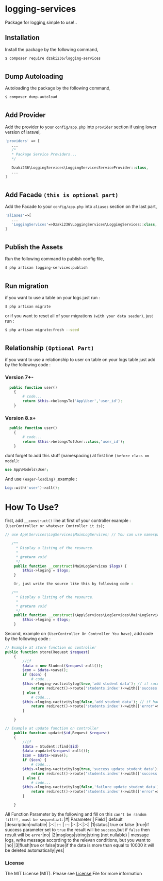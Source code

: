 # logging-services

Package for logging,simple to use!..

## Installation

Install the package by the following command,

```bash
$ composer require dzaki236/logging-services
```

#

## Dump Autoloading

Autoloading the package by the following command,

```bash
$ composer dump-autoload
```

#

## Add Provider

Add the provider to your `config/app.php` into `provider` section if using lower version of laravel,

```php
'providers' => [
   ...
   /*
   * Package Service Providers...
   */

   Dzaki236\LoggingServices\LoggingServicesServiceProvider::class,
   ...
]
```

#

## Add Facade `(this is optional part)`

Add the Facade to your `config/app.php` into `aliases` section on the last part,

```php
'aliases'=>[
   ...
   'LoggingServices'=>Dzaki236\LoggingServices\LoggingServices::class,
]
```

#

## Publish the Assets

Run the following command to publish config file,

```bash
$ php artisan logging-services:publish
```

#

## Run migration

if you want to use a table on your logs just run :

```bash
$ php artisan migrate
```

or if you want to reset all of your migrations `(with your data seeder)`, just run :

```bash
$ php artisan migrate:fresh --seed
```

#

## Relationship `(Optional Part)`

if you want to use a relationship to user on table on your logs table just add by the following code :

### Version 7+-

```php
  public function user()
    {
        # code...
        return $this->belongsTo('App\User','user_id');
    }
```

### Version 8.x+

```php
  public function user()
    {
        # code...
        return $this->belongsTo(User::class,'user_id');
    }
```

dont forget to add this stuff (namespacing) at first line `(before class on model)`:

```php
use App\Models\User;
```

And use `(eager-loading)` ,example :

```php
Log::with('user')->all();
```

#

# How To Use?

first, add `__construct()` line at first of your controller example : `(UserController or whatever Controller it is)`;

```php
// use App\Services\LogServices\MainLogServices; // You can use namespacing like this at first line before class on contoller

   /**
     * Display a listing of the resource.
     *
     * @return void
     */
    public function __construct(MainLogServices $logs) {
        $this->loging = $logs;
    }

    Or, just write the source like this by following code :

   /**
     * Display a listing of the resource.
     *
     * @return void
     */
    public function __construct(\App\Services\LogServices\MainLogServices $logs) {
        $this->loging = $logs;
    }
```

Second, example on `(UserController Or Controller You have)`, add code by the following code :

```php
// Example at store function on controller
public function store(Request $request)
    {
        //if
        $data = new Student($request->all());
        $con = $data->save();
        if ($con) {
            # code...
        $this->loging->activitylog(true,'add student data'); // if success set to true
            return redirect()->route('students.index')->with(['success'=>'Success!']);
        } else {
            # code...
        $this->loging->activitylog(false,'add student data'); // if had failure on proccess set to false
            return redirect()->route('students.index')->with(['error'=>'Failure!']);
        }

    }

// Example at update function on controller
    public function update($id,Request $request)
    {
        //if
        $data = Student::find($id)
        $data->update($request->all());
        $con = $data->save();
        if ($con) {
            # code...
        $this->loging->activitylog(true,'success update student data'); // if success set to true
            return redirect()->route('students.index')->with(['success'=>'Success!']);
        } else {
            # code...
        $this->loging->activitylog(false,'failure update student data'); // if had failure on proccess set to false
            return redirect()->route('students.index')->with(['error'=>'Failure!']);
        }

    }
```

All Function Parameter by the following and fill on this `can't be random fill!!, must be sequential`:
|#| Parameter | Field | default |description|nullable|
|:-:| :-: | :-: |:-:|:-:|:-:|
|1|status| true or false |true|if success parameter set to `true` the result will be `success`,but if `false` then result will be `error`|no|
|2|msglogs|string|string (not nullable) | message logs, write message according to the relevan conditions, but you want to |no|
|3|flush|true or false|true|if the data is more than equal to 10000 it will be deleted automatically|yes|

### License

The MIT License (MIT). Please see [License]() File for more information
